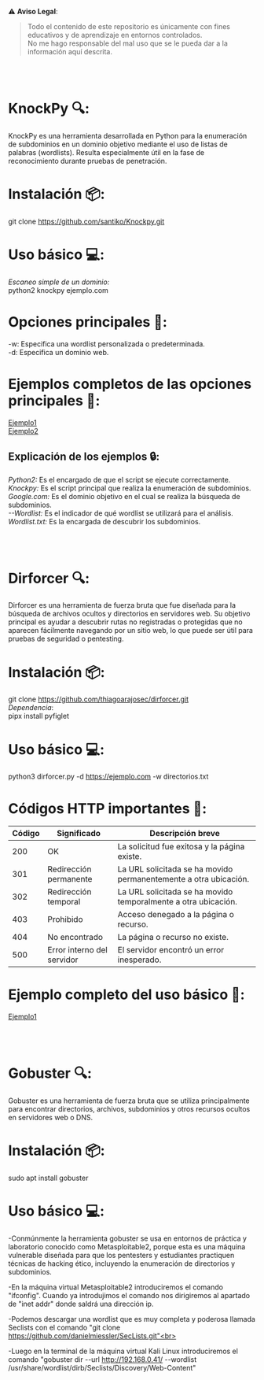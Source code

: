 ⚠️ **Aviso Legal**:
> Todo el contenido de este repositorio es únicamente con fines educativos y de aprendizaje en entornos controlados.  
> No me hago responsable del mal uso que se le pueda dar a la información aquí descrita.

<br><br>
# KnockPy 🔍:
KnockPy es una herramienta desarrollada en Python para la enumeración de subdominios en un dominio objetivo mediante el uso de listas de palabras (wordlists). Resulta especialmente útil en la fase de reconocimiento durante pruebas de penetración.

# Instalación 📦:
git clone https://github.com/santiko/Knockpy.git

# Uso básico 💻: 
*Escaneo simple de un dominio:*<br>
python2 knockpy ejemplo.com

# Opciones principales 🔧:
-w: Especifica una wordlist personalizada o predeterminada.<br>
-d: Especifica un dominio web.<br>

# Ejemplos completos de las opciones principales 🔧: 
[Ejemplo1](https://github.com/user-attachments/assets/e9bd2661-7343-4f9e-8113-b37904e6cd65)<br>
[Ejemplo2](https://github.com/user-attachments/assets/922e84f2-0ad7-44ad-87c4-8f6a27837d53)<br>

## Explicación de los ejemplos 🔒: 
*Python2:* Es el encargado de que el script se ejecute correctamente.<br>
*Knockpy:* Es el script principal que realiza la enumeración de subdominios.<br>
*Google.com:* Es el dominio objetivo en el cual se realiza la búsqueda de subdominios.<br>
*--Wordlist:* Es el indicador de qué wordlist se utilizará para el análisis.<br>
*Wordlist.txt:* Es la encargada de descubrir los subdominios.<br>

<br><br>
# Dirforcer 🔍:
Dirforcer es una herramienta de fuerza bruta que fue diseñada para la búsqueda de archivos ocultos y directorios en servidores web. Su objetivo principal es ayudar a descubrir rutas no registradas o protegidas que no aparecen fácilmente navegando por un sitio web, lo que puede ser útil para pruebas de seguridad o pentesting.

# Instalación 📦:
git clone https://github.com/thiagoarajosec/dirforcer.git<br>
*Dependencia*:<br> 
pipx install pyfiglet

# Uso básico 💻: 
python3 dirforcer.py -d https://ejemplo.com -w directorios.txt

# Códigos HTTP importantes 🚦:
| Código | Significado                 | Descripción breve                           |
|--------|----------------------------|---------------------------------------------|
| 200    | OK                         | La solicitud fue exitosa y la página existe.|
| 301    | Redirección permanente     | La URL solicitada se ha movido permanentemente a otra ubicación.|
| 302    | Redirección temporal       | La URL solicitada se ha movido temporalmente a otra ubicación.|
| 403    | Prohibido                  | Acceso denegado a la página o recurso.      |
| 404    | No encontrado              | La página o recurso no existe.               |
| 500    | Error interno del servidor | El servidor encontró un error inesperado.  |

# Ejemplo completo del uso básico 🔧:
[Ejemplo1](https://github.com/user-attachments/assets/8bf031a7-32cc-40e6-8203-478ade0fd3c3)

<br><br>
# Gobuster 🔍:
Gobuster es una herramienta de fuerza bruta que se utiliza principalmente para encontrar directorios, archivos, subdominios y otros recursos ocultos en servidores web o DNS.

# Instalación 📦:
sudo apt install gobuster

# Uso básico 💻: 
-Conmúnmente la herramienta gobuster se usa en entornos de práctica y laboratorio conocido como Metasploitable2, porque esta es una máquina vulnerable diseñada para que los pentesters y estudiantes practiquen técnicas de hacking ético, incluyendo la enumeración de directorios y subdominios.<br>

-En la máquina virtual Metasploitable2 introduciremos el comando "ifconfig". Cuando ya introdujimos el comando nos dirigiremos al apartado de "inet addr" donde saldrá una dirección ip.<br> 

-Podemos descargar una wordlist que es muy completa y poderosa llamada Seclists con el comando "git clone https://github.com/danielmiessler/SecLists.git"<br>

-Luego en la terminal de la máquina virtual Kali Linux introduciremos el comando "gobuster dir --url http://192.168.0.41/ --wordlist /usr/share/wordlist/dirb/Seclists/Discovery/Web-Content"<br>




















